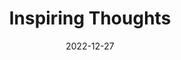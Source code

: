 ---
slug: thought-for-the-day
title: "Inspiring Thoughts"
date: 2022-12-27
excerpt: 'The grass survives the hill through its resurrections from countless deaths.'
tags: [Inspiration, Motivation, Quotes, Thoughts]
---